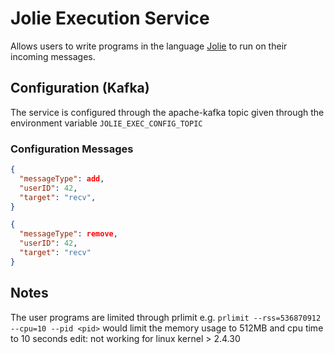 # Jolie Execution Service

Allows users to write programs in the language [Jolie](https://jolie-lang.org) to run on their incoming messages.


## Configuration (Kafka)
The service is configured through the apache-kafka topic given through the environment variable `JOLIE_EXEC_CONFIG_TOPIC`

### Configuration Messages
```JSON
{
  "messageType": add,
  "userID": 42,
  "target": "recv",
}
```

```JSON
{
  "messageType": remove,
  "userID": 42,
  "target": "recv"
}
```


## Notes
The user programs are limited through prlimit
e.g. `prlimit --rss=536870912 --cpu=10 --pid <pid>` would limit the memory usage to 512MB and cpu time to 10 seconds
edit: not working for linux kernel > 2.4.30
